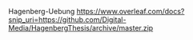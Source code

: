 Hagenberg-Uebung
https://www.overleaf.com/docs?snip_uri=https://github.com/Digital-Media/HagenbergThesis/archive/master.zip
